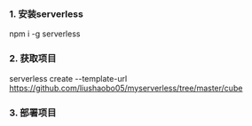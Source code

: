 ### 1. 安装serverless
npm i -g serverless

### 2. 获取项目
serverless create --template-url https://github.com/liushaobo05/myserverless/tree/master/cube

### 3. 部署项目